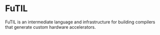 # FuTIL

FuTIL is an intermediate language and infrastructure for building compilers that generate custom hardware accelerators.
